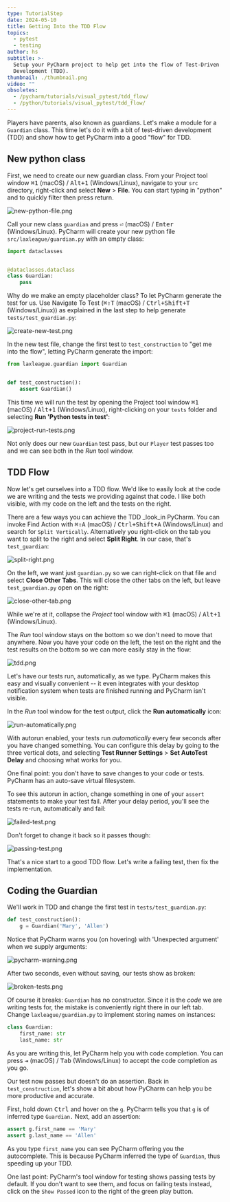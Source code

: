 ```yaml
---
type: TutorialStep
date: 2024-05-10
title: Getting Into the TDD Flow
topics:
  - pytest
  - testing
author: hs
subtitle: >-
  Setup your PyCharm project to help get into the flow of Test-Driven
  Development (TDD).
thumbnail: ./thumbnail.png
video: ""
obsoletes:
  - /pycharm/tutorials/visual_pytest/tdd_flow/
  - /python/tutorials/visual_pytest/tdd_flow/
---
```


Players have parents, also known as guardians. Let's make a module for a `Guardian` class. This time let's do it with a bit of test-driven development (TDD) and show how to get PyCharm into a good "flow" for TDD.

## New python class

First, we need to create our new guardian class. From your Project tool window <kbd>⌘1</kbd> (macOS) / <kbd>Alt+1</kbd> (Windows/Linux), navigate to your `src` directory, right-click and select **New** > **File**. You can start typing in "python" and to quickly filter then press return.

![new-python-file.png](new-python-file.png)

Call your new class `guardian` and press <kbd>⏎</kbd> (macOS) / <kbd>Enter</kbd> (Windows/Linux). PyCharm will create your new python file `src/laxleague/guardian.py` with an empty class:

```python
import dataclasses


@dataclasses.dataclass
class Guardian:
    pass
```

Why do we make an empty placeholder class? To let PyCharm generate the test for us. Use Navigate To Test (<kbd>⌘⇧T</kbd> (macOS) / <kbd>Ctrl+Shift+T</kbd> (Windows/Linux)) as explained in the last step to help generate `tests/test_guardian.py`:

![create-new-test.png](create-new-test.png)

In the new test file, change the first test to `test_construction` to "get me into the flow", letting PyCharm generate the import:

```python
from laxleague.guardian import Guardian


def test_construction():
    assert Guardian()
```

This time we will run the test by opening the Project tool window <kbd>⌘1</kbd> (macOS) / <kbd>Alt+1</kbd> (Windows/Linux), right-clicking on your `tests` folder and selecting **Run 'Python tests in test'**:

![project-run-tests.png](project-run-tests.png)

Not only does our new `Guardian` test pass, but our `Player` test passes too and we can see both in the _Run_ tool window.

## TDD Flow

Now let's get ourselves into a TDD flow. We'd like to easily look at the code we are writing and the tests we providing against that code. I like both visible, with my code on the left and the tests on the right.

There are a few ways you can achieve the TDD \_look_in PyCharm. You can invoke Find Action with <kbd>⌘⇧A</kbd> (macOS) / <kbd>Ctrl+Shift+A</kbd> (Windows/Linux) and search for `Split Vertically`. Alternatively you right-click on the tab you want to split to the right and select **Split Right**. In our case, that's `test_guardian`:

![split-right.png](split-right.png)

On the left, we want just `guardian.py` so we can right-click on that file and select **Close Other Tabs**. This will close the other tabs on the left, but leave `test_guardian.py` open on the right:

![close-other-tab.png](close-other-tab.png)

While we're at it, collapse the _Project_ tool window with <kbd>⌘1</kbd> (macOS) / <kbd>Alt+1</kbd> (Windows/Linux).

The _Run_ tool window stays on the bottom so we don't need to move that anywhere. Now you have your code on the left, the test on the right and the test results on the bottom so we can more easily stay in the flow:

![tdd.png](tdd.png)

Let's have our tests run, automatically, as we type. PyCharm makes this easy and visually convenient -- it even integrates with your desktop notification system when tests are finished running and PyCharm isn't visible.

In the _Run_ tool window for the test output, click the **Run automatically** icon:

![run-automatically.png](run-automatically.png)

With autorun enabled, your tests run _automatically_ every few seconds after you have changed something. You can configure this delay by going to the three vertical dots, and selecting **Test Runner Settings** > **Set AutoTest Delay** and choosing what works for you.

One final point: you don't have to save changes to your code or tests. PyCharm has an auto-save virtual filesystem.

To see this autorun in action, change something in one of your `assert` statements to make your test fail. After your delay period, you'll see the tests re-run, automatically and fail:

![failed-test.png](failed-test.png)

Don't forget to change it back so it passes though:

![passing-test.png](passing-test.png)

That's a nice start to a good TDD flow. Let's write a failing test, then fix the implementation.

## Coding the Guardian

We'll work in TDD and change the first test in `tests/test_guardian.py`:

```python
def test_construction():
    g = Guardian('Mary', 'Allen')
```

Notice that PyCharm warns you (on hovering) with 'Unexpected argument' when we supply arguments:

![pycharm-warning.png](pycharm-warning.png)

After two seconds, even without saving, our tests show as broken:

![broken-tests.png](broken-tests.png)

Of course it breaks: `Guardian` has no constructor. Since it is the _code_ we are writing tests for, the mistake is conveniently right there in our left tab. Change `laxleague/guardian.py` to implement storing names on instances:

```python
class Guardian:
    first_name: str
    last_name: str
```

As you are writing this, let PyCharm help you with code completion. You can press <kbd>⇥</kbd> (macOS) / <kbd>Tab</kbd> (Windows/Linux) to accept the code completion as you go.

Our test now passes but doesn't do an assertion. Back in `test_construction`, let's show a bit about how PyCharm can help you be more productive and accurate.

First, hold down <kbd>Ctrl</kbd> and hover on the `g`. PyCharm tells you that `g` is of inferred type `Guardian.` Next, add an assertion:

```python
assert g.first_name == 'Mary'
assert g.last_name == 'Allen'
```

As you type `first_name` you can see PyCharm offering you the autocomplete. This is because PyCharm inferred the type of `Guardian`, thus speeding up your TDD.

One last point: PyCharm's tool window for testing shows passing tests by default. If you don't want to see them, and focus on failing tests instead, click on the `Show Passed` icon to the right of the green play button.

